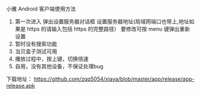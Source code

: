 小雅 Android 客户端使用方法
1. 第一次进入
弹出设置服务器对话框
设置服务器地址(局域网端口也带上,地址如果是 https 的请输入包括 https 的完整路径）
要修改可按 menu 键弹出重新设置
2. 暂时没有搜索功能
3. 当贝盒子测试可用
4. 播放过程中，按上键，切换倍速
5. 自用，没有其他设备，不保证处理bug


下载地址：
https://github.com/zqq5054/xiaya/blob/master/app/release/app-release.apk
